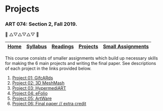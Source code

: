 # Projects
### ART 074: Section 2, Fall 2019.

:art: △▽△▽△▽ :art:

[Home](https://github.com/fewnew/art74-fall2019) | [Syllabus](https://github.com/fewnew/art74-fall2019/blob/master/syllabus.md#syllabus) | [Readings](https://github.com/fewnew/art74-fall2019/tree/master/readings) | [Projects](https://github.com/fewnew/art74-fall2019/tree/master/projects) | [Small Assignments](https://github.com/fewnew/art74-fall2019/tree/master/small-assignments)
--- | --- | --- | --- | ---

This course consists of smaller assignments which build up necessary skills for making the 6 main projects and writing the final paper. See descriptions of each project in the links provided below.

1. [Project 01: GifcARds](https://github.com/fewnew/art74-fall2019/tree/master/projects/project1/readme.md)
2. [Project 02: 3D MeshMash](https://github.com/fewnew/art74-fall2019/blob/master/projects/project2/readme.md)
3. [Project 03: HypermediART](https://github.com/fewnew/art74-fall2019/tree/master/projects/project3/readme.md)
4. [Project 04: eFolio](https://github.com/fewnew/art74-fall2019/blob/master/projects/project4/readme.md)
5. [Project 05: ArtWare](https://github.com/fewnew/art74-fall2019/blob/master/projects/project5/readme.md)
6. [Project 06: Final paper // extra credit](https://github.com/fewnew/art74-fall/blob/master/projects/project6-finalpaper/readme.md)

